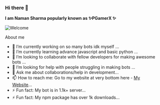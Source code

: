 ### Hi there 👋


<b>I am Naman Sharma popularly known as  ✨PGamerX ✨ </b>

![Welcome](https://i.pinimg.com/originals/02/1b/3f/021b3fa49250d0a2988c4205cfecc742.gif)

About me 

- 🔭 I’m currently working on so many bots idk myself ...
- 🌱 I’m currently learning advance javascript and basic python ...
- 👯 I’m looking to collaborate with fellow developers for making awesome bots ...
- 🤔 I’m looking for help with people struggling in making bots ...
- 💬 Ask me about collaborations/help in development...
- 📫 How to reach me: Go to my website at very bottom here - [My Website](https://pgamerx.ga)...
- ⚡ Fun fact: My bot is in 1.1k+ server...
- ⚡ Fun fact: My npm package has over 1k downloads...
